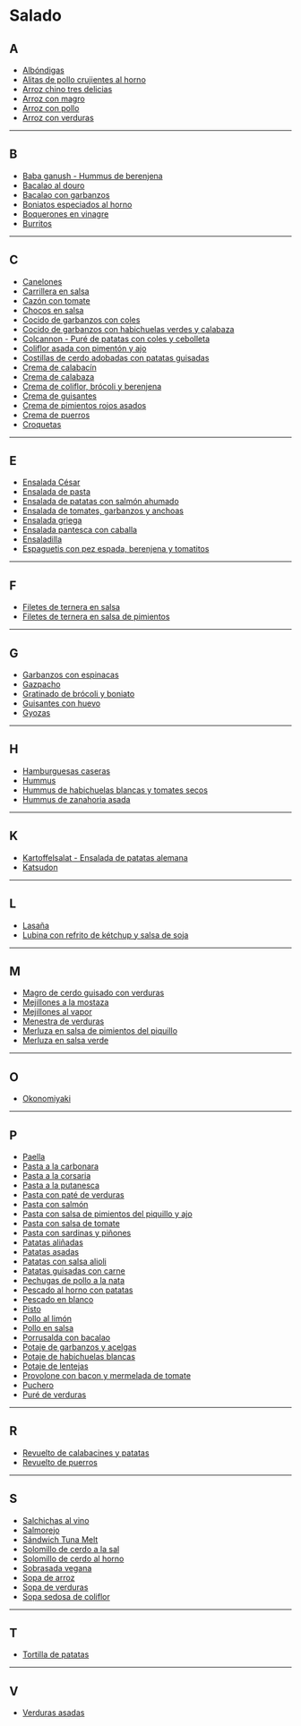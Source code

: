 # Salado

## A

* [Albóndigas](../recetas/salado/albondigas.md)
* [Alitas de pollo crujientes al horno](../recetas/salado/alitas-de-pollo-crujientes-al-horno.md)
* [Arroz chino tres delicias](../recetas/salado/arroz-chino-tres-delicias.md)
* [Arroz con magro](../recetas/salado/arroz-con-magro.md)
* [Arroz con pollo](../recetas/salado/arroz-con-pollo.md)
* [Arroz con verduras](../recetas/salado/arroz-con-verduras.md)

- - -

## B

* [Baba ganush - Hummus de berenjena](../recetas/salado/baba-ganush-hummus-de-berenjena.md)
* [Bacalao al douro](../recetas/salado/bacalao-al-douro.md)
* [Bacalao con garbanzos](../recetas/salado/bacalao-con-garbanzos.md)
* [Boniatos especiados al horno](../recetas/salado/boniatos-especiados-al-horno.md)
* [Boquerones en vinagre](../recetas/salado/boquerones-en-vinagre.md)
* [Burritos](../recetas/salado/burritos.md)

- - -

## C

* [Canelones](../recetas/salado/canelones.md)
* [Carrillera en salsa](../recetas/salado/carrillera-en-salsa.md)
* [Cazón con tomate](../recetas/salado/cazon-con-tomate.md)
* [Chocos en salsa](../recetas/salado/chocos-en-salsa.md)
* [Cocido de garbanzos con coles](../recetas/salado/cocido-de-garbanzos-con-coles.md)
* [Cocido de garbanzos con habichuelas verdes y calabaza](../recetas/salado/cocido-de-garbanzos-con-habichuelas-verdes-y-calabaza.md)
* [Colcannon - Puré de patatas con coles y cebolleta](../recetas/salado/colcannon-pure-de-patatas-con-coles-y-cebolleta.md)
* [Coliflor asada con pimentón y ajo](../recetas/salado/coliflor-asada-con-pimenton-y-ajo.md)
* [Costillas de cerdo adobadas con patatas guisadas](../recetas/salado/costillas-de-cerdo-adobadas-con-patatas-guisadas.md)
* [Crema de calabacín](../recetas/salado/crema-de-calabacin.md)
* [Crema de calabaza](../recetas/salado/crema-de-calabaza.md)
* [Crema de coliflor, brócoli y berenjena](../recetas/salado/crema-de-coliflor-brocoli-y-berenjena.md)
* [Crema de guisantes](../recetas/salado/crema-de-guisantes.md)
* [Crema de pimientos rojos asados](../recetas/salado/crema-de-pimientos-rojos-asados.md)
* [Crema de puerros](../recetas/salado/crema-de-puerros.md)
* [Croquetas](../recetas/salado/croquetas.md)

- - -

## E

* [Ensalada César](../recetas/salado/ensalada-cesar.md)
* [Ensalada de pasta](../recetas/salado/ensalada-de-pasta.md)
* [Ensalada de patatas con salmón ahumado](../recetas/salado/ensalada-de-patatas-con-salmon-ahumado.md)
* [Ensalada de tomates, garbanzos y anchoas](../recetas/salado/ensalada-de-tomates-garbanzos-y-anchoas.md)
* [Ensalada griega](../recetas/salado/ensalada-griega.md)
* [Ensalada pantesca con caballa](../recetas/salado/ensalada-pantesca-con-caballa.md)
* [Ensaladilla](../recetas/salado/ensaladilla.md)
* [Espaguetis con pez espada, berenjena y tomatitos](../recetas/salado/espaguetis-con-pez-espada-berenjena-y-tomatitos.md)

- - - 

## F

* [Filetes de ternera en salsa](../recetas/salado/filetes-de-ternera-en-salsa.md)
* [Filetes de ternera en salsa de pimientos](../recetas/salado/filetes-de-ternera-en-salsa-de-pimientos.md)

- - - 

## G

* [Garbanzos con espinacas](../recetas/salado/garbanzos-con-espinacas.md)
* [Gazpacho](../recetas/salado/gazpacho.md)
* [Gratinado de brócoli y boniato](../recetas/salado/gratinado-de-brocoli-y-boniato.md)
* [Guisantes con huevo](../recetas/salado/guisantes-con-huevo.md)
* [Gyozas](../recetas/salado/gyozas.md)

- - - 

## H

* [Hamburguesas caseras](../recetas/salado/hamburguesas-caseras.md)
* [Hummus](../recetas/salado/hummus.md)
* [Hummus de habichuelas blancas y tomates secos](../recetas/salado/hummus-de-habichuelas-blancas-y-tomates-secos.md)
* [Hummus de zanahoria asada](../recetas/salado/hummus-de-zanahoria-asada.md)

- - - 

## K

* [Kartoffelsalat - Ensalada de patatas alemana](../recetas/salado/kartoffelsalat-ensalada-de-patatas-alemana.md)
* [Katsudon](../recetas/salado/katsudon.md)

- - - 

## L

* [Lasaña](../recetas/salado/lasana.md)
* [Lubina con refrito de kétchup y salsa de soja](../recetas/salado/lubina-con-refrito-de-ketchup-y-salsa-de-soja.md)

- - -

## M

* [Magro de cerdo guisado con verduras](../recetas/salado/magro-de-cerdo-guisado-con-verduras.md)
* [Mejillones a la mostaza](../recetas/salado/mejillones-a-la-mostaza.md)
* [Mejillones al vapor](../recetas/salado/mejillones-al-vapor.md)
* [Menestra de verduras](../recetas/salado/menestra-de-verduras.md)
* [Merluza en salsa de pimientos del piquillo](../recetas/salado/merluza-en-salsa-de-pimientos-del-piquillo.md)
* [Merluza en salsa verde](../recetas/salado/merluza-en-salsa-verde.md)

- - - 

## O

* [Okonomiyaki](../recetas/salado/okonomiyaki.md)

- - -

## P

* [Paella](../recetas/salado/paella.md)
* [Pasta a la carbonara](../recetas/salado/pasta-a-la-carbonara.md)
* [Pasta a la corsaria](../recetas/salado/pasta-a-la-corsaria.md)
* [Pasta a la putanesca](../recetas/salado/pasta-a-la-putanesca.md)
* [Pasta con paté de verduras](../recetas/salado/pasta-con-pate-de-verduras.md)
* [Pasta con salmón](../recetas/salado/pasta-con-salmon.md)
* [Pasta con salsa de pimientos del piquillo y ajo](../recetas/salado/pasta-con-salsa-de-pimientos-del-piquillo-y-ajo.md)
* [Pasta con salsa de tomate](../recetas/salado/pasta-con-salsa-de-tomate.md)
* [Pasta con sardinas y piñones](../recetas/salado/pasta-con-sardinas-y-pinones.md)
* [Patatas aliñadas](../recetas/salado/patatas-alinadas.md)
* [Patatas asadas](../recetas/salado/patatas-asadas.md)
* [Patatas con salsa alioli](../recetas/salado/patatas-con-salsa-alioli.md)
* [Patatas guisadas con carne](../recetas/salado/patatas-guisadas-con-carne.md)
* [Pechugas de pollo a la nata](../recetas/salado/pechugas-de-pollo-a-la-nata.md)
* [Pescado al horno con patatas](../recetas/salado/pescado-al-horno-con-patatas.md)
* [Pescado en blanco](../recetas/salado/pescado-en-blanco.md)
* [Pisto](../recetas/salado/pisto.md)
* [Pollo al limón](../recetas/salado/pollo-al-limon.md)
* [Pollo en salsa](../recetas/salado/pollo-en-salsa.md)
* [Porrusalda con bacalao](../recetas/salado/porrusalda-con-bacalao.md)
* [Potaje de garbanzos y acelgas](../recetas/salado/potaje-de-garbanzos-y-acelgas.md)
* [Potaje de habichuelas blancas](../recetas/salado/potaje-de-habichuelas-blancas.md)
* [Potaje de lentejas](../recetas/salado/potaje-de-lentejas.md)
* [Provolone con bacon y mermelada de tomate](../recetas/salado/provolone-con-bacon-y-mermelada-de-tomate.md)
* [Puchero](../recetas/salado/puchero.md)
* [Puré de verduras](../recetas/salado/pure-de-verduras.md)

- - -

## R

* [Revuelto de calabacines y patatas](../recetas/salado/revuelto-de-calabacines-y-patatas.md)
* [Revuelto de puerros](../recetas/salado/revuelto-de-puerros.md)

- - -

## S

* [Salchichas al vino](../recetas/salado/salchichas-al-vino.md)
* [Salmorejo](../recetas/salado/salmorejo.md)
* [Sándwich Tuna Melt](../recetas/salado/sandwich-tuna-melt.md)
* [Solomillo de cerdo a la sal](../recetas/salado/solomillo-de-cerdo-a-la-sal.md)
* [Solomillo de cerdo al horno](../recetas/salado/solomillo-de-cerdo-al-horno.md)
* [Sobrasada vegana](../recetas/salado/sobrasada-vegana.md)
* [Sopa de arroz](../recetas/salado/sopa-de-arroz.md)
* [Sopa de verduras](../recetas/salado/sopa-de-verduras.md)
* [Sopa sedosa de coliflor](../recetas/salado/sopa-sedosa-de-coliflor.md)

- - -

## T

* [Tortilla de patatas](../recetas/salado/tortilla-de-patatas.md)

- - -

## V

* [Verduras asadas](../recetas/salado/verduras-asadas.md)